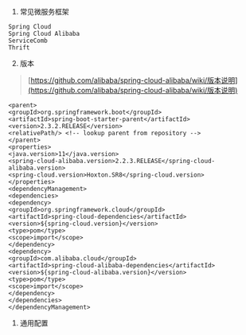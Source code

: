 1. 常见微服务框架
```plain
Spring Cloud
Spring Cloud Alibaba
ServiceComb
Thrift
```
2. 版本
>[https://github.com/alibaba/spring-cloud-alibaba/wiki/版本说明](https://github.com/alibaba/spring-cloud-alibaba/wiki/版本说明)
```plain
<parent>
<groupId>org.springframework.boot</groupId>
<artifactId>spring-boot-starter-parent</artifactId>
<version>2.3.2.RELEASE</version>
<relativePath/> <!-- lookup parent from repository -->
</parent>
<properties>
<java.version>11</java.version>
<spring-cloud-alibaba.version>2.2.3.RELEASE</spring-cloud-alibaba.version>
<spring-cloud.version>Hoxton.SR8</spring-cloud.version>
</properties>
<dependencyManagement>
<dependencies>
<dependency>
<groupId>org.springframework.cloud</groupId>
<artifactId>spring-cloud-dependencies</artifactId>
<version>${spring-cloud.version}</version>
<type>pom</type>
<scope>import</scope>
</dependency>
<dependency>
<groupId>com.alibaba.cloud</groupId>
<artifactId>spring-cloud-alibaba-dependencies</artifactId>
<version>${spring-cloud-alibaba.version}</version>
<type>pom</type>
<scope>import</scope>
</dependency>
</dependencies>
</dependencyManagement>
```
1. 通用配置
